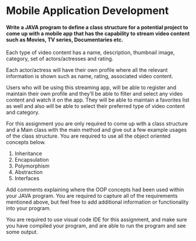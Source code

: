 # Mobile Application Development

#### Write a JAVA program to define a class structure for a potential project to come up with a mobile app that has the capability to stream video content such as Movies, TV series, Documentaries etc. 

Each type of video content has a name, description, thumbnail image, category, set of actors/actresses and rating. 

Each actor/actress will have their own profile where all the relevant information is shown such as name, rating, associated video content. 

Users who will be using this streaming app, will be able to register and maintain their own profile and they’ll be able to filter and select any video content and watch it on the app. They will be able to maintain a favorites list as well and also will be able to select their preferred type of video content and category. 

For this assignment you are only required to come up with a class structure and a Main class with the main method and give out a few example usages of the class structure. You are required to use all the object oriented concepts below. 


  1.	Inheritance 
  2.	Encapsulation 
  3.	Polymorphism 
  4.	Abstraction 
  5.	Interfaces 


Add comments explaining where the OOP concepts had been used within your JAVA program. You are required to capture all of the requirements mentioned above, but feel free to add additional information or functionality into your program. 

You are required to use visual code IDE for this assignment, and make sure you have compiled your program, and are able to run the program and see some output.